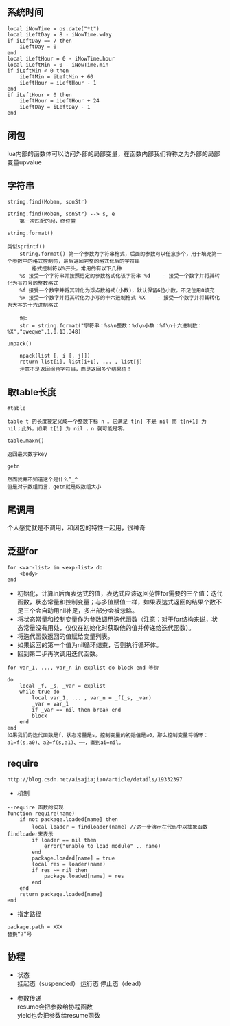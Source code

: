 ## 系统时间
```
local iNowTime = os.date("*t")
local iLeftDay = 8 - iNowTime.wday
if iLeftDay == 7 then
    iLeftDay = 0
end
local iLeftHour = 0 - iNowTime.hour
local iLeftMin = 0 - iNowTime.min
if iLeftMin < 0 then
    iLeftMin = iLeftMin + 60
    iLeftHour = iLeftHour - 1
end
if iLeftHour < 0 then
    iLeftHour = iLeftHour + 24
    iLeftDay = iLeftDay - 1
end
```
## 闭包
lua内部的函数体可以访问外部的局部变量，在函数内部我们将称之为外部的局部变量upvalue

## 字符串
`string.find(Moban, sonStr)`
```
string.find(Moban, sonStr) --> s, e
	第一次匹配的起，终位置
```
`string.format()`
```
类似sprintf()
	string.format() 第一个参数为字符串格式，后面的参数可以任意多个，用于填充第一个参数中的格式控制符，最后返回完整的格式化后的字符串
		格式控制符以%开头，常用的有以下几种  
	%s 接受一个字符串并按照给定的参数格式化该字符串 %d    - 接受一个数字并将其转化为有符号的整数格式 
	%f 接受一个数字并将其转化为浮点数格式(小数)，默认保留6位小数，不足位用0填充 
	%x 接受一个数字并将其转化为小写的十六进制格式 %X    - 接受一个数字并将其转化为大写的十六进制格式

	例:
	str = string.format("字符串：%s\n整数：%d\n小数：%f\n十六进制数：%X","qweqwe",1,0.13,348)
```
`unpack()`
```
	npack(list [, i [, j]])
	return list[i], list[i+1], ... , list[j]
	注意不是返回组合字符串，而是返回多个结果值！
```
## 取table长度
`#table`
```
table t 的长度被定义成一个整数下标 n 。它满足 t[n] 不是 nil 而 t[n+1] 为 nil；此外，如果 t[1] 为 nil ，n 就可能是零。
```
`table.maxn()`
```
返回最大数字key
```
`getn`
```
然而我并不知道这个是什么^_^
但是对于数组而言，getn就是取数组大小
```

## 尾调用
个人感觉就是不调用，和闭包的特性一起用，很神奇

## 泛型for
```
for <var-list> in <exp-list> do
	<body>
end
```

* 初始化，计算in后面表达式的值，表达式应该返回范性for需要的三个值：迭代函数，状态常量和控制变量；与多值赋值一样，如果表达式返回的结果个数不足三个会自动用nil补足，多出部分会被忽略。
* 将状态常量和控制变量作为参数调用迭代函数（注意：对于for结构来说，状态常量没有用处，仅仅在初始化时获取他的值并传递给迭代函数）。
* 将迭代函数返回的值赋给变量列表。
* 如果返回的第一个值为nil循环结束，否则执行循环体。
* 回到第二步再次调用迭代函数。

`for var_1, ..., var_n in explist do block end 等价`

```
do
    local _f, _s, _var = explist
    while true do
        local var_1, ... , var_n = _f(_s, _var)
        _var = var_1
        if _var == nil then break end
        block
    end
end
如果我们的迭代函数是f，状态常量是s，控制变量的初始值是a0，那么控制变量将循环：a1=f(s,a0)、a2=f(s,a1)、⋯⋯，直到ai=nil。
```

## require

`http://blog.csdn.net/aisajiajiao/article/details/19332397`

* 机制
```
--require 函数的实现  
function require(name)  
    if not package.loaded[name] then  
        local loader = findloader(name) //这一步演示在代码中以抽象函数findloader来表示  
        if loader == nil then  
            error("unable to load module" .. name)  
        end  
        package.loaded[name] = true  
        local res = loader(name)  
        if res ~= nil then  
            package.loaded[name] = res  
        end  
    end  
    return package.loaded[name]  
end 
```

* 指定路径
```
package.path = XXX
替换“?”号
```

## 协程
* 状态  
挂起态（suspended） 运行态 停止态（dead）

* 参数传递  
resume会把参数给协程函数  
yield也会把参数给resume函数

